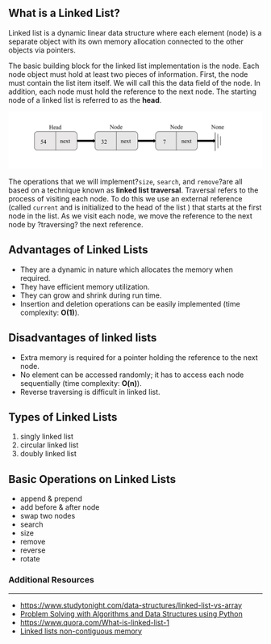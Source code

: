  ## What is a Linked List?

  Linked list is a dynamic linear data structure where each element (node) is a separate object with its own memory allocation connected to the other objects via pointers.


 The basic building block for the linked list implementation is the node. Each node object must hold at least two pieces of information. First, the node must contain the list item itself. We will call this the data field of the node. In addition, each node must hold the reference to the next node. The starting node of a linked list is referred to as the **head**.
  
 ![Alt singly linked list](pic/linkedlist.png)


The operations that we will implement?`size`, `search`, and `remove`?are all based on a technique known as **linked list traversal**. Traversal refers to the process of visiting each node. To do this we use an external reference (called `current` and is initialized to the head of the list ) that starts at the first node in the list. As we visit each node, we move the reference to the next node by ?traversing? the next reference.

## Advantages of Linked Lists
- They are a dynamic in nature which allocates the memory when required.
- They have efficient memory utilization.
- They can grow and shrink during run time.
- Insertion and deletion operations can be easily implemented (time complexity: **O(1)**).

## Disadvantages of linked lists
- Extra memory is required for a pointer holding the reference to the next node.
- No element can be accessed randomly; it has to access each node sequentially (time complexity: **O(n)**).
- Reverse traversing is difficult in linked list.

## Types of Linked Lists

 1.   singly linked list          
 2.   circular linked list 
 3.   doubly linked list
 
 ## Basic Operations on Linked Lists 
 - append & prepend
 - add before & after node
 - swap two nodes
 - search
 - size
 - remove
 - reverse
 - rotate
 
### Additional Resources
---
- <https://www.studytonight.com/data-structures/linked-list-vs-array>
- [Problem Solving with Algorithms and Data Structures using Python](http://interactivepython.org/runestone/static/pythonds/BasicDS/ImplementinganUnorderedListLinkedLists.html)
- <https://www.quora.com/What-is-linked-list-1>
- [Linked lists non-contiguous memory](https://stackoverflow.com/questions/23571432/linked-lists-non-contiguous-memory)
 
  
     